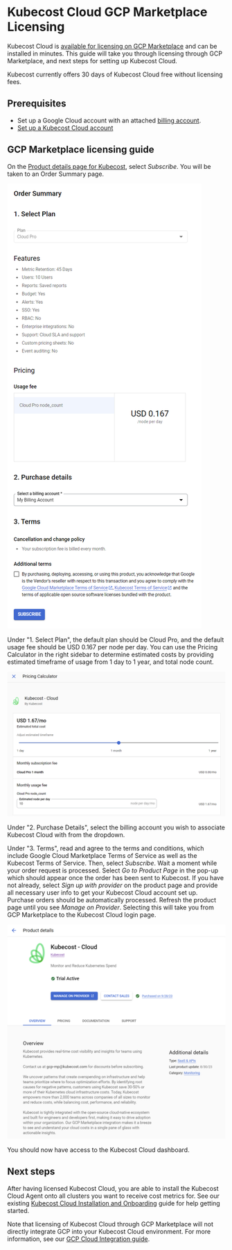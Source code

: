 # Kubecost Cloud GCP Marketplace Licensing

Kubecost Cloud is [available for licensing on GCP Marketplace](https://console.cloud.google.com/marketplace/product/kubecost-public/kubecost-cloud) and can be installed in minutes. This guide will take you through licensing through GCP Marketplace, and next steps for setting up Kubecost Cloud.

Kubecost currently offers 30 days of Kubecost Cloud free without licensing fees.

## Prerequisites

* Set up a Google Cloud account with an attached [billing account](https://cloud.google.com/billing/docs/how-to/create-billing-account).
* [Set up a Kubecost Cloud account](kubecost-cloud/cloud-installation-and-onboarding.md#creating-a-user-account)

## GCP Marketplace licensing guide

On the [Product details page for Kubecost](https://console.cloud.google.com/marketplace/product/kubecost-public/kubecost-cloud), select _Subscribe_. You will be taken to an Order Summary page.

![Order Summary page](/images/order-summary.png)

Under "1. Select Plan", the default plan should be Cloud Pro, and the default usage fee should be USD 0.167 per node per day. You can use the Pricing Calculator in the right sidebar to determine estimated costs by providing estimated timeframe of usage from 1 day to 1 year, and total node count.

![Pricing Calculator](/images/pricing-calculator.png)

Under "2. Purchase Details", select the billing account you wish to associate Kubecost Cloud with from the dropdown.

Under "3. Terms", read and agree to the terms and conditions, which include Google Cloud Marketplace Terms of Service as well as the Kubecost Terms of Service. Then, select _Subscribe_. Wait a moment while your order request is processed. Select _Go to Product Page_ in the pop-up which should appear once the order has been sent to Kubecost. If you have not already, select _Sign up with provider_ on the product page and provide all necessary user info to get your Kubecost Cloud account set up. Purchase orders should be automatically processed. Refresh the product page until you see _Manage on Provider_. Selecting this will take you from GCP Marketplace to the Kubecost Cloud login page.

![Kubecost Cloud product page](/images/kc-cloud-gcp.png)

You should now have access to the Kubecost Cloud dashboard.

## Next steps

After having licensed Kubecost Cloud, you are able to install the Kubecost Cloud Agent onto all clusters you want to receive cost metrics for. See our existing [Kubecost Cloud Installation and Onboarding](/kubecost-cloud/cloud-installation-and-onboarding.md) guide for help getting started.

Note that licensing of Kubecost Cloud through GCP Marketplace will not directly integrate GCP into your Kubecost Cloud environment. For more information, see our [GCP Cloud Integration guide](/kubecost-cloud/kubecost-cloud-cloud-billing-integrations/kubecost-cloud-gcp-integration.md).


